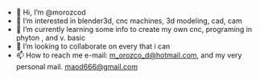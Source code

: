 - 👋 Hi, I’m @morozcod
- 👀 I’m interested in blender3d, cnc machines, 3d modeling, cad, cam
- 🌱 I’m currently learning some info to create my own cnc, programing in phyton , and v. basic
- 💞️ I’m looking to collaborate on every that i can
- 📫 How to reach me e-mail: m_orozco_d@hotmail.com, and my very personal mail. maod666@gmail.com

<!---
morozcod/morozcod is a ✨ special ✨ repository because its `README.md` (this file) appears on your GitHub profile.
You can click the Preview link to take a look at your changes.
--->
